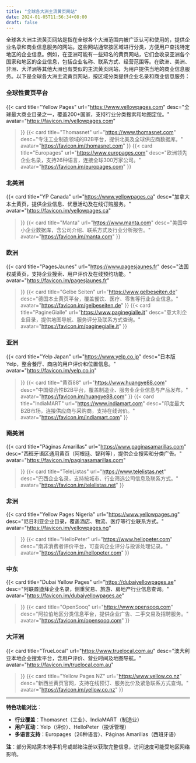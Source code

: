 ```yaml
---
title: "全球各大洲主流黄页网站"
date: 2024-01-05T11:56:34+08:00
draft: false
---
```



全球各大洲主流黄页网站是指在全球各个大洲范围内被广泛认可和使用的，提供企业名录和商业信息服务的网站。这些网站通常按区域进行分类，方便用户查找特定地区的企业信息。例如，在亚洲可能有一些知名的黄页网站，它们会收录亚洲各个国家和地区的企业信息，包括企业名称、联系方式、经营范围等。在欧洲、美洲、非洲、大洋洲等其他大洲也有类似的主流黄页网站，为用户提供当地的商业信息服务。以下是全球各大洲主流黄页网站，按区域分类提供企业名录和商业信息服务：


### **全球性黄页平台**

<div class="row"> 

{{< card
    title="Yellow Pages"
    url="https://www.yellowpages.com"
    desc="全球最大商业目录之一，覆盖200+国家，支持行业分类搜索和地图定位。"
    avatar="https://favicon.im/yellowpages.com"
>}}
{{< card
    title="Thomasnet"
    url="https://www.thomasnet.com"
    desc="专注工业制造领域的B2B平台，提供北美及全球供应商数据库。"
    avatar="https://favicon.im/thomasnet.com"
>}}
{{< card
    title="Europages"
    url="https://www.europages.com"
    desc="欧洲领先企业名录，支持26种语言，连接全球300万家公司。"
    avatar="https://favicon.im/europages.com"
>}}

</div>


### **北美洲**

<div class="row"> 

{{< card
    title="YP Canada"
    url="https://www.yellowpages.ca"
    desc="加拿大本土黄页，提供企业信息、优惠活动及在线订购服务。"
    avatar="https://favicon.im/yellowpages.ca"
>}}
{{< card
    title="Manta"
    url="https://www.manta.com"
    desc="美国中小企业数据库，含公司介绍、联系方式及行业分析报告。"
    avatar="https://favicon.im/manta.com"
>}}

</div>


### **欧洲**

<div class="row"> 

{{< card
    title="PagesJaunes"
    url="https://www.pagesjaunes.fr"
    desc="法国权威黄页，支持企业搜索、用户评价及在线预约功能。"
    avatar="https://favicon.im/pagesjaunes.fr"
>}}
{{< card
    title="Gelbe Seiten"
    url="https://www.gelbeseiten.de"
    desc="德国本土黄页平台，覆盖餐饮、医疗、零售等行业企业信息。"
    avatar="https://favicon.im/gelbeseiten.de"
>}}
{{< card
    title="PagineGialle"
    url="https://www.paginegialle.it"
    desc="意大利企业目录，提供地图导航、服务评分及联系方式查询。"
    avatar="https://favicon.im/paginegialle.it"
>}}

</div>


### **亚洲**

<div class="row"> 

{{< card
    title="Yelp Japan"
    url="https://www.yelp.co.jp"
    desc="日本版Yelp，整合餐厅、商店的用户评价和位置信息。"
    avatar="https://favicon.im/yelp.co.jp"
>}}
{{< card
    title="黄页88"
    url="https://www.huangye88.com"
    desc="中国综合性B2B平台，覆盖制造业、服务业企业信息与产品发布。"
    avatar="https://favicon.im/huangye88.com"
>}}
{{< card
    title="IndiaMART"
    url="https://www.indiamart.com"
    desc="印度最大B2B市场，连接供应商与采购商，支持在线询价。"
    avatar="https://favicon.im/indiamart.com"
>}}

</div>


### **南美洲**

<div class="row"> 

{{< card
    title="Páginas Amarillas"
    url="https://www.paginasamarillas.com"
    desc="西班牙语区通用黄页（阿根廷、智利等），提供企业搜索和分类广告。"
    avatar="https://favicon.im/paginasamarillas.com"
>}}
{{< card
    title="TeleListas"
    url="https://www.telelistas.net"
    desc="巴西企业名录，支持按城市、行业筛选公司信息及联系方式。"
    avatar="https://favicon.im/telelistas.net"
>}}

</div>


### **非洲**

<div class="row"> 

{{< card
    title="Yellow Pages Nigeria"
    url="https://www.yellowpages.ng"
    desc="尼日利亚企业目录，覆盖酒店、物流、医疗等行业联系方式。"
    avatar="https://favicon.im/yellowpages.ng"
>}}
{{< card
    title="HelloPeter"
    url="https://www.hellopeter.com"
    desc="南非消费者评价平台，可查询企业评分与投诉处理记录。"
    avatar="https://favicon.im/hellopeter.com"
>}}

</div>


### **中东**

<div class="row"> 

{{< card
    title="Dubai Yellow Pages"
    url="https://dubaiyellowpages.ae"
    desc="阿联酋迪拜企业名录，侧重贸易、旅游、房地产行业信息查询。"
    avatar="https://favicon.im/dubaiyellowpages.ae"
>}}
{{< card
    title="OpenSooq"
    url="https://www.opensooq.com"
    desc="阿拉伯地区分类信息平台，提供企业广告、二手交易及招聘服务。"
    avatar="https://favicon.im/opensooq.com"
>}}

</div>


### **大洋洲**

<div class="row"> 

{{< card
    title="TrueLocal"
    url="https://www.truelocal.com.au"
    desc="澳大利亚本地企业搜索平台，含用户评价、营业时间及地图导航。"
    avatar="https://favicon.im/truelocal.com.au"
>}}
{{< card
    title="Yellow Pages NZ"
    url="https://www.yellow.co.nz"
    desc="新西兰黄页官网，支持在线预订、服务比价及紧急联系方式查询。"
    avatar="https://favicon.im/yellow.co.nz"
>}}

</div>

---

**特色功能对比**：

- **行业覆盖**：Thomasnet（工业）、IndiaMART（制造业）
- **用户互动**：Yelp（评价）、HelloPeter（投诉管理）
- **多语言支持**：Europages（26种语言）、Páginas Amarillas（西班牙语）

**注**：部分网站需本地手机号或邮箱注册以获取完整信息，访问速度可能受地区网络影响。